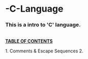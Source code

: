 # -C-Language
<H3>This is a intro to 'C' language.</H3>
<br/>
<B><U>TABLE OF CONTENTS</U></B><br/>
<p>1. Comments & Escape Sequences
2. </p>


